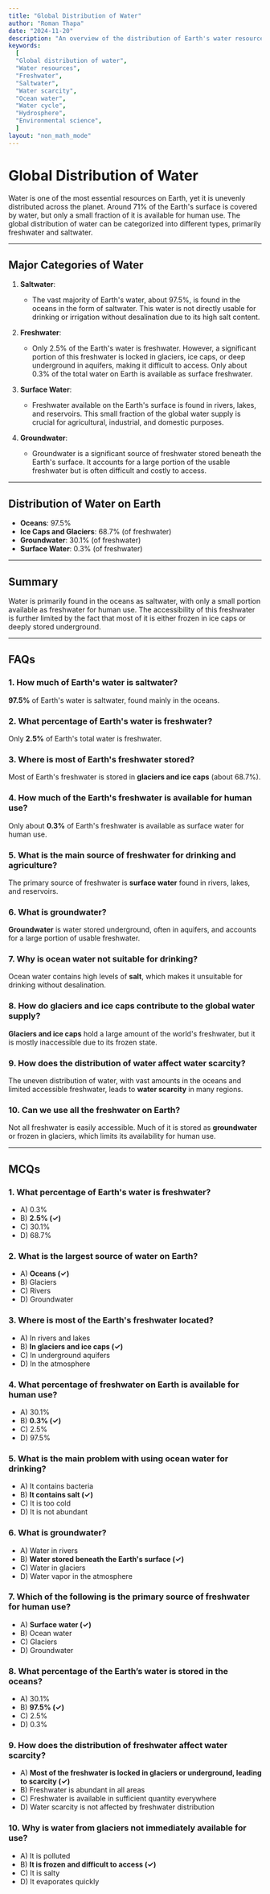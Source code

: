 ```yaml
---
title: "Global Distribution of Water"
author: "Roman Thapa"
date: "2024-11-20"
description: "An overview of the distribution of Earth's water resources and their significance."
keywords:
  [
  "Global distribution of water",
  "Water resources",
  "Freshwater",
  "Saltwater",
  "Water scarcity",
  "Ocean water",
  "Water cycle",
  "Hydrosphere",
  "Environmental science",
  ]
layout: "non_math_mode"
---
```


# Global Distribution of Water

Water is one of the most essential resources on Earth, yet it is unevenly distributed across the planet. Around 71% of the Earth's surface is covered by water, but only a small fraction of it is available for human use. The global distribution of water can be categorized into different types, primarily freshwater and saltwater.

---

## Major Categories of Water

1. **Saltwater**:
   - The vast majority of Earth's water, about 97.5%, is found in the oceans in the form of saltwater. This water is not directly usable for drinking or irrigation without desalination due to its high salt content.
   
2. **Freshwater**:
   - Only 2.5% of the Earth's water is freshwater. However, a significant portion of this freshwater is locked in glaciers, ice caps, or deep underground in aquifers, making it difficult to access. Only about 0.3% of the total water on Earth is available as surface freshwater.

3. **Surface Water**:
   - Freshwater available on the Earth's surface is found in rivers, lakes, and reservoirs. This small fraction of the global water supply is crucial for agricultural, industrial, and domestic purposes.
   
4. **Groundwater**:
   - Groundwater is a significant source of freshwater stored beneath the Earth's surface. It accounts for a large portion of the usable freshwater but is often difficult and costly to access.

---

## Distribution of Water on Earth

- **Oceans**: 97.5%
- **Ice Caps and Glaciers**: 68.7% (of freshwater)
- **Groundwater**: 30.1% (of freshwater)
- **Surface Water**: 0.3% (of freshwater)

---

## Summary

Water is primarily found in the oceans as saltwater, with only a small portion available as freshwater for human use. The accessibility of this freshwater is further limited by the fact that most of it is either frozen in ice caps or deeply stored underground.

---

## FAQs

### 1. How much of Earth's water is saltwater?
**97.5%** of Earth's water is saltwater, found mainly in the oceans.

### 2. What percentage of Earth's water is freshwater?
Only **2.5%** of Earth's total water is freshwater.

### 3. Where is most of Earth's freshwater stored?
Most of Earth's freshwater is stored in **glaciers and ice caps** (about 68.7%).

### 4. How much of the Earth's freshwater is available for human use?
Only about **0.3%** of Earth's freshwater is available as surface water for human use.

### 5. What is the main source of freshwater for drinking and agriculture?
The primary source of freshwater is **surface water** found in rivers, lakes, and reservoirs.

### 6. What is groundwater?
**Groundwater** is water stored underground, often in aquifers, and accounts for a large portion of usable freshwater.

### 7. Why is ocean water not suitable for drinking?
Ocean water contains high levels of **salt**, which makes it unsuitable for drinking without desalination.

### 8. How do glaciers and ice caps contribute to the global water supply?
**Glaciers and ice caps** hold a large amount of the world's freshwater, but it is mostly inaccessible due to its frozen state.

### 9. How does the distribution of water affect water scarcity?
The uneven distribution of water, with vast amounts in the oceans and limited accessible freshwater, leads to **water scarcity** in many regions.

### 10. Can we use all the freshwater on Earth?
Not all freshwater is easily accessible. Much of it is stored as **groundwater** or frozen in glaciers, which limits its availability for human use.

---

## MCQs

### 1. What percentage of Earth's water is freshwater?
- A) 0.3%
- B) **2.5% (✓)**
- C) 30.1%
- D) 68.7%

### 2. What is the largest source of water on Earth?
- A) **Oceans (✓)**
- B) Glaciers
- C) Rivers
- D) Groundwater

### 3. Where is most of the Earth's freshwater located?
- A) In rivers and lakes
- B) **In glaciers and ice caps (✓)**
- C) In underground aquifers
- D) In the atmosphere

### 4. What percentage of freshwater on Earth is available for human use?
- A) 30.1%
- B) **0.3% (✓)**
- C) 2.5%
- D) 97.5%

### 5. What is the main problem with using ocean water for drinking?
- A) It contains bacteria
- B) **It contains salt (✓)**
- C) It is too cold
- D) It is not abundant

### 6. What is groundwater?
- A) Water in rivers
- B) **Water stored beneath the Earth's surface (✓)**
- C) Water in glaciers
- D) Water vapor in the atmosphere

### 7. Which of the following is the primary source of freshwater for human use?
- A) **Surface water (✓)**
- B) Ocean water
- C) Glaciers
- D) Groundwater

### 8. What percentage of the Earth’s water is stored in the oceans?
- A) 30.1%
- B) **97.5% (✓)**
- C) 2.5%
- D) 0.3%

### 9. How does the distribution of freshwater affect water scarcity?
- A) **Most of the freshwater is locked in glaciers or underground, leading to scarcity (✓)**
- B) Freshwater is abundant in all areas
- C) Freshwater is available in sufficient quantity everywhere
- D) Water scarcity is not affected by freshwater distribution

### 10. Why is water from glaciers not immediately available for use?
- A) It is polluted
- B) **It is frozen and difficult to access (✓)**
- C) It is salty
- D) It evaporates quickly
